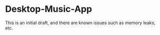 # Desktop-Music-App
This is an initial draft, and there are known issues such as memory leaks, etc.
